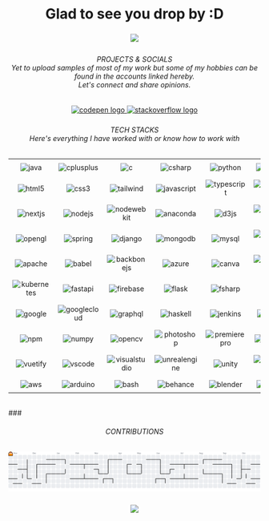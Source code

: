 <h1 align="center">Glad to see you drop by :D</h1>

###

<div align="center">
  <img src="https://visitor-badge.laobi.icu/badge?page_id=Constellation2099.Constellation2099&left_color=blueviolet&right_color=darkred&left_text=PROFILE%20VIEWERS%20:)"  />
</div>

###

<h6 align="center">PROJECTS & SOCIALS<br>Yet to upload samples of most of my work but some of my hobbies can be found in the accounts linked hereby.<br>Let's connect and  share opinions.</h6>

###

<div align="center">
  <a href="https://codepen.io/Ray2099" target="_blank">
    <img src="https://img.shields.io/static/v1?message=Codepen&logo=codepen&label=&color=000000&logoColor=white&labelColor=&style=for-the-badge" height="25" alt="codepen logo"  />
  </a>
  <a href="https://stackoverflow.com/users/31627642/r-c" target="_blank">
    <img src="https://img.shields.io/static/v1?message=Stackoverflow&logo=stackoverflow&label=&color=FE7A16&logoColor=white&labelColor=&style=for-the-badge" height="25" alt="stackoverflow logo"  />
  </a>
</div>

###

<h6 align="center">TECH STACKS<br>Here's everything I have worked with or know how to work with</h6>

###

<table align="center" style="border-collapse: collapse; border: none;">
  <tr>
    <!-- Row 1 -->
    <td align="center" style="border: none; padding: 8px;">
      <img src="https://cdn.jsdelivr.net/gh/devicons/devicon/icons/java/java-original.svg" width="45" height="45" alt="java" title="Java" />
    </td>
    <td align="center" style="border: none; padding: 8px;">
      <img src="https://cdn.jsdelivr.net/gh/devicons/devicon/icons/cplusplus/cplusplus-original.svg" width="45" height="45" alt="cplusplus" title="C++" />
    </td>
    <td align="center" style="border: none; padding: 8px;">
      <img src="https://cdn.jsdelivr.net/gh/devicons/devicon/icons/c/c-original.svg" width="45" height="45" alt="c" title="C" />
    </td>
    <td align="center" style="border: none; padding: 8px;">
      <img src="https://cdn.jsdelivr.net/gh/devicons/devicon/icons/csharp/csharp-original.svg" width="45" height="45" alt="csharp" title="C#" />
    </td>
    <td align="center" style="border: none; padding: 8px;">
      <img src="https://cdn.jsdelivr.net/gh/devicons/devicon/icons/python/python-original.svg" width="45" height="45" alt="python" title="Python" />
    </td>
    <td align="center" style="border: none; padding: 8px;">
      <img src="https://cdn.jsdelivr.net/gh/devicons/devicon/icons/matlab/matlab-original.svg" width="45" height="45" alt="matlab" title="MATLAB" />
    </td>
    <td align="center" style="border: none; padding: 8px;">
      <img src="https://cdn.jsdelivr.net/gh/devicons/devicon/icons/r/r-original.svg" width="45" height="45" alt="r" title="R" />
    </td>
    <td align="center" style="border: none; padding: 8px;">
      <img src="https://cdn.jsdelivr.net/gh/devicons/devicon/icons/go/go-original.svg" width="45" height="45" alt="go" title="Go" />
    </td>
    <td align="center" style="border: none; padding: 8px;">
      <img src="https://cdn.jsdelivr.net/gh/devicons/devicon/icons/dart/dart-original.svg" width="45" height="45" alt="dart" title="Dart" />
    </td>
    <td align="center" style="border: none; padding: 8px;">
      <img src="https://cdn.jsdelivr.net/gh/devicons/devicon/icons/swift/swift-original.svg" width="45" height="45" alt="swift" title="Swift" />
    </td>
  </tr>
  
  <tr>
    <!-- Row 2 -->
    <td align="center" style="border: none; padding: 8px;">
      <img src="https://cdn.jsdelivr.net/gh/devicons/devicon/icons/html5/html5-original.svg" width="45" height="45" alt="html5" title="HTML5" />
    </td>
    <td align="center" style="border: none; padding: 8px;">
      <img src="https://cdn.jsdelivr.net/gh/devicons/devicon/icons/css3/css3-original.svg" width="45" height="45" alt="css3" title="CSS3" />
    </td>
    <td align="center" style="border: none; padding: 8px;">
      <img src="https://cdn.jsdelivr.net/gh/devicons/devicon/icons/tailwindcss/tailwindcss-original-wordmark.svg" width="45" height="45" alt="tailwind" title="Tailwind CSS" />
    </td>
    <td align="center" style="border: none; padding: 8px;">
      <img src="https://cdn.jsdelivr.net/gh/devicons/devicon/icons/javascript/javascript-original.svg" width="45" height="45" alt="javascript" title="JavaScript" />
    </td>
    <td align="center" style="border: none; padding: 8px;">
      <img src="https://skillicons.dev/icons?i=ts" width="45" height="45" alt="typescript" title="TypeScript" />
    </td>
    <td align="center" style="border: none; padding: 8px;">
      <img src="https://cdn.jsdelivr.net/gh/devicons/devicon/icons/bootstrap/bootstrap-original.svg" width="45" height="45" alt="bootstrap" title="Bootstrap" />
    </td>
    <td align="center" style="border: none; padding: 8px;">
      <img src="https://cdn.jsdelivr.net/gh/devicons/devicon/icons/figma/figma-original.svg" width="45" height="45" alt="figma" title="Figma" />
    </td>
    <td align="center" style="border: none; padding: 8px;">
      <img src="https://cdn.jsdelivr.net/gh/devicons/devicon/icons/flutter/flutter-original.svg" width="45" height="45" alt="flutter" title="Flutter" />
    </td>
    <td align="center" style="border: none; padding: 8px;">
      <img src="https://cdn.jsdelivr.net/gh/devicons/devicon/icons/react/react-original.svg" width="45" height="45" alt="react" title="React" />
    </td>
    <td align="center" style="border: none; padding: 8px;">
      <img src="https://cdn.jsdelivr.net/gh/devicons/devicon/icons/angularjs/angularjs-original.svg" width="45" height="45" alt="angular" title="Angular" />
    </td>
  </tr>
  
  <tr>
    <!-- Row 3 -->
    <td align="center" style="border: none; padding: 8px;">
      <img src="https://cdn.jsdelivr.net/gh/devicons/devicon/icons/nextjs/nextjs-original.svg" width="45" height="45" alt="nextjs" title="Next.js" />
    </td>
    <td align="center" style="border: none; padding: 8px;">
      <img src="https://cdn.jsdelivr.net/gh/devicons/devicon/icons/nodejs/nodejs-original.svg" width="45" height="45" alt="nodejs" title="Node.js" />
    </td>
    <td align="center" style="border: none; padding: 8px;">
      <img src="https://cdn.jsdelivr.net/gh/devicons/devicon/icons/nodewebkit/nodewebkit-original.svg" width="45" height="45" alt="nodewebkit" title="Node Webkit" />
    </td>
    <td align="center" style="border: none; padding: 8px;">
      <img src="https://cdn.jsdelivr.net/gh/devicons/devicon/icons/anaconda/anaconda-original.svg" width="45" height="45" alt="anaconda" title="Anaconda" />
    </td>
    <td align="center" style="border: none; padding: 8px;">
      <img src="https://cdn.jsdelivr.net/gh/devicons/devicon/icons/d3js/d3js-original.svg" width="45" height="45" alt="d3js" title="D3.js" />
    </td>
    <td align="center" style="border: none; padding: 8px;">
      <img src="https://cdn.jsdelivr.net/gh/devicons/devicon/icons/discordjs/discordjs-original.svg" width="45" height="45" alt="discordjs" title="Discord.js" />
    </td>
    <td align="center" style="border: none; padding: 8px;">
      <img src="https://cdn.jsdelivr.net/gh/devicons/devicon/icons/nestjs/nestjs-original.svg" width="45" height="45" alt="nestjs" title="NestJS" />
    </td>
    <td align="center" style="border: none; padding: 8px;">
      <img src="https://cdn.jsdelivr.net/gh/devicons/devicon/icons/threejs/threejs-original.svg" width="45" height="45" alt="threejs" title="Three.js" />
    </td>
    <td align="center" style="border: none; padding: 8px;">
      <img src="https://cdn.jsdelivr.net/gh/devicons/devicon/icons/vuejs/vuejs-original.svg" width="45" height="45" alt="vuejs" title="Vue.js" />
    </td>
    <td align="center" style="border: none; padding: 8px;">
      <img src="https://cdn.jsdelivr.net/gh/devicons/devicon/icons/nginx/nginx-original.svg" width="45" height="45" alt="nginx" title="Nginx" />
    </td>
  </tr>
  
  <tr>
    <!-- Row 4 -->
    <td align="center" style="border: none; padding: 8px;">
      <img src="https://cdn.jsdelivr.net/gh/devicons/devicon/icons/opengl/opengl-original.svg" width="45" height="45" alt="opengl" title="OpenGL" />
    </td>
    <td align="center" style="border: none; padding: 8px;">
      <img src="https://cdn.jsdelivr.net/gh/devicons/devicon/icons/spring/spring-original.svg" width="45" height="45" alt="spring" title="Spring" />
    </td>
    <td align="center" style="border: none; padding: 8px;">
      <img src="https://cdn.jsdelivr.net/gh/devicons/devicon/icons/django/django-plain.svg" width="45" height="45" alt="django" title="Django" />
    </td>
    <td align="center" style="border: none; padding: 8px;">
      <img src="https://cdn.jsdelivr.net/gh/devicons/devicon/icons/mongodb/mongodb-original.svg" width="45" height="45" alt="mongodb" title="MongoDB" />
    </td>
    <td align="center" style="border: none; padding: 8px;">
      <img src="https://cdn.jsdelivr.net/gh/devicons/devicon/icons/mysql/mysql-original.svg" width="45" height="45" alt="mysql" title="MySQL" />
    </td>
    <td align="center" style="border: none; padding: 8px;">
      <img src="https://cdn.jsdelivr.net/gh/devicons/devicon/icons/postgresql/postgresql-original.svg" width="45" height="45" alt="postgresql" title="PostgreSQL" />
    </td>
    <td align="center" style="border: none; padding: 8px;">
      <img src="https://cdn.jsdelivr.net/gh/devicons/devicon/icons/sqlite/sqlite-original.svg" width="45" height="45" alt="sqlite" title="SQLite" />
    </td>
    <td align="center" style="border: none; padding: 8px;">
      <img src="https://cdn.jsdelivr.net/gh/devicons/devicon/icons/express/express-original.svg" width="45" height="45" alt="express" title="Express" />
    </td>
    <td align="center" style="border: none; padding: 8px;">
      <img src="https://cdn.jsdelivr.net/gh/devicons/devicon/icons/android/android-original.svg" width="45" height="45" alt="android" title="Android" />
    </td>
    <td align="center" style="border: none; padding: 8px;">
      <img src="https://cdn.jsdelivr.net/gh/devicons/devicon/icons/androidstudio/androidstudio-original.svg" width="45" height="45" alt="androidstudio" title="Android Studio" />
    </td>
  </tr>
  
  <tr>
    <!-- Row 5 -->
    <td align="center" style="border: none; padding: 8px;">
      <img src="https://cdn.jsdelivr.net/gh/devicons/devicon/icons/apache/apache-original.svg" width="45" height="45" alt="apache" title="Apache" />
    </td>
    <td align="center" style="border: none; padding: 8px;">
      <img src="https://cdn.jsdelivr.net/gh/devicons/devicon/icons/babel/babel-original.svg" width="45" height="45" alt="babel" title="Babel" />
    </td>
    <td align="center" style="border: none; padding: 8px;">
      <img src="https://cdn.jsdelivr.net/gh/devicons/devicon/icons/backbonejs/backbonejs-original.svg" width="45" height="45" alt="backbonejs" title="Backbone.js" />
    </td>
    <td align="center" style="border: none; padding: 8px;">
      <img src="https://cdn.jsdelivr.net/gh/devicons/devicon/icons/azure/azure-original.svg" width="45" height="45" alt="azure" title="Azure" />
    </td>
    <td align="center" style="border: none; padding: 8px;">
      <img src="https://cdn.jsdelivr.net/gh/devicons/devicon/icons/canva/canva-original.svg" width="45" height="45" alt="canva" title="Canva" />
    </td>
    <td align="center" style="border: none; padding: 8px;">
      <img src="https://cdn.jsdelivr.net/gh/devicons/devicon/icons/codepen/codepen-original.svg" width="45" height="45" alt="codepen" title="CodePen" />
    </td>
    <td align="center" style="border: none; padding: 8px;">
      <img src="https://cdn.jsdelivr.net/gh/devicons/devicon/icons/coffeescript/coffeescript-original.svg" width="45" height="45" alt="coffeescript" title="CoffeeScript" />
    </td>
    <td align="center" style="border: none; padding: 8px;">
      <img src="https://cdn.jsdelivr.net/gh/devicons/devicon/icons/devicon/devicon-original.svg" width="45" height="45" alt="devicon" title="Devicon" />
    </td>
    <td align="center" style="border: none; padding: 8px;">
      <img src="https://cdn.jsdelivr.net/gh/devicons/devicon/icons/dotnetcore/dotnetcore-original.svg" width="45" height="45" alt="dotnetcore" title=".NET Core" />
    </td>
    <td align="center" style="border: none; padding: 8px;">
      <img src="https://cdn.jsdelivr.net/gh/devicons/devicon/icons/docker/docker-original.svg" width="45" height="45" alt="docker" title="Docker" />
    </td>
  </tr>
  
  <tr>
    <!-- Row 6 -->
    <td align="center" style="border: none; padding: 8px;">
      <img src="https://cdn.jsdelivr.net/gh/devicons/devicon/icons/kubernetes/kubernetes-plain.svg" width="45" height="45" alt="kubernetes" title="Kubernetes" />
    </td>
    <td align="center" style="border: none; padding: 8px;">
      <img src="https://cdn.jsdelivr.net/gh/devicons/devicon/icons/fastapi/fastapi-original.svg" width="45" height="45" alt="fastapi" title="FastAPI" />
    </td>
    <td align="center" style="border: none; padding: 8px;">
      <img src="https://cdn.jsdelivr.net/gh/devicons/devicon/icons/firebase/firebase-plain.svg" width="45" height="45" alt="firebase" title="Firebase" />
    </td>
    <td align="center" style="border: none; padding: 8px;">
      <img src="https://cdn.jsdelivr.net/gh/devicons/devicon/icons/flask/flask-original.svg" width="45" height="45" alt="flask" title="Flask" />
    </td>
    <td align="center" style="border: none; padding: 8px;">
      <img src="https://cdn.jsdelivr.net/gh/devicons/devicon/icons/fsharp/fsharp-original.svg" width="45" height="45" alt="fsharp" title="F#" />
    </td>
    <td align="center" style="border: none; padding: 8px;">
      <img src="https://cdn.jsdelivr.net/gh/devicons/devicon/icons/gcc/gcc-original.svg" width="45" height="45" alt="gcc" title="GCC" />
    </td>
    <td align="center" style="border: none; padding: 8px;">
      <img src="https://cdn.jsdelivr.net/gh/devicons/devicon/icons/git/git-original.svg" width="45" height="45" alt="git" title="Git" />
    </td>
    <td align="center" style="border: none; padding: 8px;">
      <img src="https://cdn.jsdelivr.net/gh/devicons/devicon/icons/github/github-original.svg" width="45" height="45" alt="github" title="GitHub" />
    </td>
    <td align="center" style="border: none; padding: 8px;">
      <img src="https://cdn.jsdelivr.net/gh/devicons/devicon/icons/gitlab/gitlab-original.svg" width="45" height="45" alt="gitlab" title="GitLab" />
    </td>
    <td align="center" style="border: none; padding: 8px;">
      <img src="https://cdn.jsdelivr.net/gh/devicons/devicon/icons/godot/godot-original.svg" width="45" height="45" alt="godot" title="Godot" />
    </td>
  </tr>
  
  <tr>
    <!-- Row 7 -->
    <td align="center" style="border: none; padding: 8px;">
      <img src="https://cdn.jsdelivr.net/gh/devicons/devicon/icons/google/google-original.svg" width="45" height="45" alt="google" title="Google" />
    </td>
    <td align="center" style="border: none; padding: 8px;">
      <img src="https://cdn.jsdelivr.net/gh/devicons/devicon/icons/googlecloud/googlecloud-original.svg" width="45" height="45" alt="googlecloud" title="Google Cloud" />
    </td>
    <td align="center" style="border: none; padding: 8px;">
      <img src="https://cdn.jsdelivr.net/gh/devicons/devicon/icons/graphql/graphql-plain.svg" width="45" height="45" alt="graphql" title="GraphQL" />
    </td>
    <td align="center" style="border: none; padding: 8px;">
      <img src="https://cdn.jsdelivr.net/gh/devicons/devicon/icons/haskell/haskell-original.svg" width="45" height="45" alt="haskell" title="Haskell" />
    </td>
    <td align="center" style="border: none; padding: 8px;">
      <img src="https://cdn.jsdelivr.net/gh/devicons/devicon/icons/jenkins/jenkins-line.svg" width="45" height="45" alt="jenkins" title="Jenkins" />
    </td>
    <td align="center" style="border: none; padding: 8px;">
      <img src="https://cdn.jsdelivr.net/gh/devicons/devicon/icons/jquery/jquery-original.svg" width="45" height="45" alt="jquery" title="jQuery" />
    </td>
    <td align="center" style="border: none; padding: 8px;">
      <img src="https://cdn.jsdelivr.net/gh/devicons/devicon/icons/jupyter/jupyter-original.svg" width="45" height="45" alt="jupyter" title="Jupyter" />
    </td>
    <td align="center" style="border: none; padding: 8px;">
      <img src="https://cdn.jsdelivr.net/gh/devicons/devicon/icons/kaggle/kaggle-original.svg" width="45" height="45" alt="kaggle" title="Kaggle" />
    </td>
    <td align="center" style="border: none; padding: 8px;">
      <img src="https://cdn.jsdelivr.net/gh/devicons/devicon/icons/kotlin/kotlin-original.svg" width="45" height="45" alt="kotlin" title="Kotlin" />
    </td>
    <td align="center" style="border: none; padding: 8px;">
      <img src="https://cdn.jsdelivr.net/gh/devicons/devicon/icons/notion/notion-original.svg" width="45" height="45" alt="notion" title="Notion" />
    </td>
  </tr>
  
  <tr>
    <!-- Row 8 -->
    <td align="center" style="border: none; padding: 8px;">
      <img src="https://cdn.jsdelivr.net/gh/devicons/devicon/icons/npm/npm-original-wordmark.svg" width="45" height="45" alt="npm" title="NPM" />
    </td>
    <td align="center" style="border: none; padding: 8px;">
      <img src="https://cdn.jsdelivr.net/gh/devicons/devicon/icons/numpy/numpy-original.svg" width="45" height="45" alt="numpy" title="NumPy" />
    </td>
    <td align="center" style="border: none; padding: 8px;">
      <img src="https://cdn.jsdelivr.net/gh/devicons/devicon/icons/opencv/opencv-original.svg" width="45" height="45" alt="opencv" title="OpenCV" />
    </td>
    <td align="center" style="border: none; padding: 8px;">
      <img src="https://cdn.jsdelivr.net/gh/devicons/devicon/icons/photoshop/photoshop-plain.svg" width="45" height="45" alt="photoshop" title="Photoshop" />
    </td>
    <td align="center" style="border: none; padding: 8px;">
      <img src="https://cdn.jsdelivr.net/gh/devicons/devicon/icons/premierepro/premierepro-plain.svg" width="45" height="45" alt="premierepro" title="Premiere Pro" />
    </td>
    <td align="center" style="border: none; padding: 8px;">
      <img src="https://cdn.jsdelivr.net/gh/devicons/devicon/icons/pytorch/pytorch-original.svg" width="45" height="45" alt="pytorch" title="PyTorch" />
    </td>
    <td align="center" style="border: none; padding: 8px;">
      <img src="https://cdn.jsdelivr.net/gh/devicons/devicon/icons/raspberrypi/raspberrypi-original.svg" width="45" height="45" alt="raspberrypi" title="Raspberry Pi" />
    </td>
    <td align="center" style="border: none; padding: 8px;">
      <img src="https://cdn.jsdelivr.net/gh/devicons/devicon/icons/redis/redis-original.svg" width="45" height="45" alt="redis" title="Redis" />
    </td>
    <td align="center" style="border: none; padding: 8px;">
      <img src="https://cdn.jsdelivr.net/gh/devicons/devicon/icons/redux/redux-original.svg" width="45" height="45" alt="redux" title="Redux" />
    </td>
    <td align="center" style="border: none; padding: 8px;">
      <img src="https://cdn.jsdelivr.net/gh/devicons/devicon/icons/wordpress/wordpress-original.svg" width="45" height="45" alt="wordpress" title="WordPress" />
    </td>
  </tr>
  
  <tr>
    <!-- Row 9 -->
    <td align="center" style="border: none; padding: 8px;">
      <img src="https://cdn.jsdelivr.net/gh/devicons/devicon/icons/vuetify/vuetify-original.svg" width="45" height="45" alt="vuetify" title="Vuetify" />
    </td>
    <td align="center" style="border: none; padding: 8px;">
      <img src="https://cdn.jsdelivr.net/gh/devicons/devicon/icons/vscode/vscode-original.svg" width="45" height="45" alt="vscode" title="VS Code" />
    </td>
    <td align="center" style="border: none; padding: 8px;">
      <img src="https://cdn.jsdelivr.net/gh/devicons/devicon/icons/visualstudio/visualstudio-plain.svg" width="45" height="45" alt="visualstudio" title="Visual Studio" />
    </td>
    <td align="center" style="border: none; padding: 8px;">
      <img src="https://cdn.jsdelivr.net/gh/devicons/devicon/icons/unrealengine/unrealengine-original.svg" width="45" height="45" alt="unrealengine" title="Unreal Engine" />
    </td>
    <td align="center" style="border: none; padding: 8px;">
      <img src="https://cdn.jsdelivr.net/gh/devicons/devicon/icons/unity/unity-original.svg" width="45" height="45" alt="unity" title="Unity" />
    </td>
    <td align="center" style="border: none; padding: 8px;">
      <img src="https://cdn.jsdelivr.net/gh/devicons/devicon/icons/tensorflow/tensorflow-original.svg" width="45" height="45" alt="tensorflow" title="TensorFlow" />
    </td>
    <td align="center" style="border: none; padding: 8px;">
      <img src="https://cdn.jsdelivr.net/gh/devicons/devicon/icons/svelte/svelte-original.svg" width="45" height="45" alt="svelte" title="Svelte" />
    </td>
    <td align="center" style="border: none; padding: 8px;">
      <img src="https://cdn.jsdelivr.net/gh/devicons/devicon/icons/scala/scala-original.svg" width="45" height="45" alt="scala" title="Scala" />
    </td>
    <td align="center" style="border: none; padding: 8px;">
      <img src="https://cdn.jsdelivr.net/gh/devicons/devicon/icons/sass/sass-original.svg" width="45" height="45" alt="sass" title="Sass" />
    </td>
    <td align="center" style="border: none; padding: 8px;">
      <img src="https://cdn.jsdelivr.net/gh/devicons/devicon/icons/aftereffects/aftereffects-original.svg" width="45" height="45" alt="aftereffects" title="After Effects" />
    </td>
  </tr>
  
  <tr>
    <!-- Row 10 -->
    <td align="center" style="border: none; padding: 8px;">
      <img src="https://cdn.jsdelivr.net/gh/devicons/devicon/icons/amazonwebservices/amazonwebservices-line-wordmark.svg" width="45" height="45" alt="aws" title="AWS" />
    </td>
    <td align="center" style="border: none; padding: 8px;">
      <img src="https://cdn.jsdelivr.net/gh/devicons/devicon/icons/arduino/arduino-original.svg" width="45" height="45" alt="arduino" title="Arduino" />
    </td>
    <td align="center" style="border: none; padding: 8px;">
      <img src="https://cdn.jsdelivr.net/gh/devicons/devicon/icons/bash/bash-original.svg" width="45" height="45" alt="bash" title="Bash" />
    </td>
    <td align="center" style="border: none; padding: 8px;">
      <img src="https://cdn.jsdelivr.net/gh/devicons/devicon/icons/behance/behance-original.svg" width="45" height="45" alt="behance" title="Behance" />
    </td>
    <td align="center" style="border: none; padding: 8px;">
      <img src="https://cdn.jsdelivr.net/gh/devicons/devicon/icons/blender/blender-original.svg" width="45" height="45" alt="blender" title="Blender" />
    </td>
    <td align="center" style="border: none; padding: 8px;">
      <img src="https://cdn.jsdelivr.net/gh/devicons/devicon/icons/dot-net/dot-net-original.svg" width="45" height="45" alt="dotnet" title=".NET" />
    </td>
    <td align="center" style="border: none; padding: 8px;">
      <!-- Empty for spacing -->
    </td>
    <td align="center" style="border: none; padding: 8px;">
      <!-- Empty for spacing -->
    </td>
    <td align="center" style="border: none; padding: 8px;">
      <!-- Empty for spacing -->
    </td>
    <td align="center" style="border: none; padding: 8px;">
      <!-- Empty for spacing -->
    </td>
  </tr>
</table>

<br>
###

<h6 align="center">CONTRIBUTIONS</h6>

###

<picture>
  <source media="(prefers-color-scheme: dark)" srcset="https://raw.githubusercontent.com/Constellation2099/Constellation2099/output/pacman-contribution-graph-dark.svg">
  <source media="(prefers-color-scheme: light)" srcset="https://raw.githubusercontent.com/Constellation2099/Constellation2099/output/pacman-contribution-graph.svg">
  <img alt="pacman contribution graph" src="https://raw.githubusercontent.com/Constellation2099/Constellation2099/output/pacman-contribution-graph.svg">
</picture>

###

<div align="center">
  <img height="500" src="https://i.pinimg.com/736x/99/2e/ce/992eceb9ddfca10b99df4e332e8c7741.jpg"  />
</div>

###
